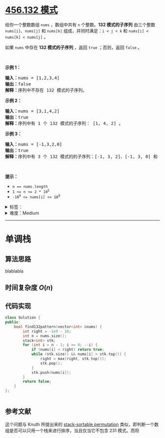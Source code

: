 # [456.132 模式](https://leetcode.cn/problems/132-pattern/)

<p>给你一个整数数组 <code>nums</code> ，数组中共有 <code>n</code> 个整数。<strong>132 模式的子序列</strong> 由三个整数 <code>nums[i]</code>、<code>nums[j]</code> 和 <code>nums[k]</code> 组成，并同时满足：<code>i < j < k</code> 和 <code>nums[i] < nums[k] < nums[j]</code> 。</p>

<p>如果 <code>nums</code> 中存在 <strong>132 模式的子序列</strong> ，返回 <code>true</code> ；否则，返回 <code>false</code> 。</p>

<p> </p>

<p><strong>示例 1：</strong></p>

<pre>
<strong>输入：</strong>nums = [1,2,3,4]
<strong>输出：</strong>false
<strong>解释：</strong>序列中不存在 132 模式的子序列。
</pre>

<p><strong>示例 2：</strong></p>

<pre>
<strong>输入：</strong>nums = [3,1,4,2]
<strong>输出：</strong>true
<strong>解释：</strong>序列中有 1 个 132 模式的子序列： [1, 4, 2] 。
</pre>

<p><strong>示例 3：</strong></p>

<pre>
<strong>输入：</strong>nums = [-1,3,2,0]
<strong>输出：</strong>true
<strong>解释：</strong>序列中有 3 个 132 模式的的子序列：[-1, 3, 2]、[-1, 3, 0] 和 [-1, 2, 0] 。
</pre>

<p> </p>

<p><strong>提示：</strong></p>

<ul>
	<li><code>n == nums.length</code></li>
	<li><code>1 <= n <= 2 * 10<sup>5</sup></code></li>
	<li><code>-10<sup>9</sup> <= nums[i] <= 10<sup>9</sup></code></li>
</ul>

<details>
<summary>标签：</summary>
['栈', '数组', '二分查找', '有序集合', '单调栈']
</details>

<details>
<summary>难度：Medium</summary>
喜欢：692
</details>

---

# 单调栈

## 算法思路

blablabla

## 时间复杂度 $O(n)$

## 代码实现

```cpp []
class Solution {
public:
    bool find132pattern(vector<int> &nums) {
        int right = -1e9 - 10;
        int n = nums.size();
        stack<int> stk;
        for (int i = n - 1; i >= 0; --i) {
            if (nums[i] < right) return true;
            while (stk.size() && nums[i] > stk.top()) {
                right = max(right, stk.top());
                stk.pop();
            }
            stk.push(nums[i]);
        }
        return false;
    }
};
```

```java []

```

## 参考文献

这个问题与 Knuth 所提出来的 [stack-sortable permutation](https://en.wikipedia.org/wiki/Stack-sortable_permutation) 类似，即判断一个数组是否可以只用一个栈来进行排序，当且仅当它不包含 231 模式。而将
